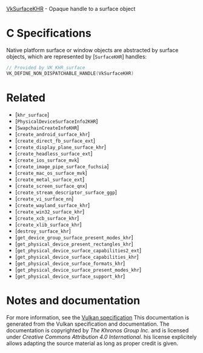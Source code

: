 [VkSurfaceKHR](https://www.khronos.org/registry/vulkan/specs/1.3-extensions/man/html/VkSurfaceKHR.html) - Opaque handle to a surface object

# C Specifications
Native platform surface or window objects are abstracted by surface objects,
which are represented by [`SurfaceKHR`] handles:
```c
// Provided by VK_KHR_surface
VK_DEFINE_NON_DISPATCHABLE_HANDLE(VkSurfaceKHR)
```

# Related
- [`khr_surface`]
- [`PhysicalDeviceSurfaceInfo2KHR`]
- [`SwapchainCreateInfoKHR`]
- [`create_android_surface_khr`]
- [`create_direct_fb_surface_ext`]
- [`create_display_plane_surface_khr`]
- [`create_headless_surface_ext`]
- [`create_ios_surface_mvk`]
- [`create_image_pipe_surface_fuchsia`]
- [`create_mac_os_surface_mvk`]
- [`create_metal_surface_ext`]
- [`create_screen_surface_qnx`]
- [`create_stream_descriptor_surface_ggp`]
- [`create_vi_surface_nn`]
- [`create_wayland_surface_khr`]
- [`create_win32_surface_khr`]
- [`create_xcb_surface_khr`]
- [`create_xlib_surface_khr`]
- [`destroy_surface_khr`]
- [`get_device_group_surface_present_modes_khr`]
- [`get_physical_device_present_rectangles_khr`]
- [`get_physical_device_surface_capabilities2_ext`]
- [`get_physical_device_surface_capabilities_khr`]
- [`get_physical_device_surface_formats_khr`]
- [`get_physical_device_surface_present_modes_khr`]
- [`get_physical_device_surface_support_khr`]

# Notes and documentation
For more information, see the [Vulkan specification](https://www.khronos.org/registry/vulkan/specs/1.3-extensions/html/vkspec.html)
This documentation is generated from the Vulkan specification and documentation.
The documentation is copyrighted by *The Khronos Group Inc.* and is licensed under *Creative Commons Attribution 4.0 International*.
his license explicitely allows adapting the source material as long as proper credit is given.
        